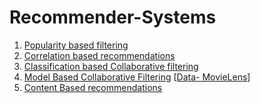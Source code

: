 # Recommender-Systems

1. [Popularity based filtering](https://github.com/keshav-b/Recommender-Systems/blob/master/Popularality%20based%20filtering.ipynb) 
2. [Correlation based recommendations](https://github.com/keshav-b/Recommender-Systems/blob/master/Correlation-based%20recommendations.ipynb)
3. [Classification based Collaborative filtering](https://github.com/keshav-b/Recommender-Systems/blob/master/Classification%20based%20collaborative%20filtering.ipynb)
4. [Model Based Collaborative Filtering](https://github.com/keshav-b/Recommender-Systems/blob/master/Model-based%20collaborative%20filtering.ipynb) [[Data- MovieLens](https://grouplens.org/datasets/movielens/100k/)]
5. [Content Based recommendations](https://github.com/keshav-b/Recommender-Systems/blob/master/Content%20Based%20recommendations.ipynb)
